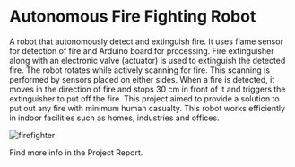 # Autonomous Fire Fighting Robot
A robot that autonomously detect and extinguish fire. It uses flame sensor for detection of fire and Arduino board for processing. Fire extinguisher along with an electronic valve (actuator) is used to extinguish the detected fire. The robot rotates while actively scanning for fire. This scanning is performed by sensors placed on either sides. When a fire is detected, it moves in the direction of fire and stops 30 cm in front of it and triggers the extinguisher to put off the fire. This project aimed to provide a solution to put out any fire with minimum human casualty. This robot works efficiently in indoor facilities such as homes, industries and offices.

![firefighter](https://user-images.githubusercontent.com/38180831/67008636-8e8a3c80-f107-11e9-8e51-da3bba431797.PNG)

Find more info in the Project Report.
